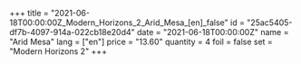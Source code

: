 +++
title = "2021-06-18T00:00:00Z_Modern_Horizons_2_Arid_Mesa_[en]_false"
id = "25ac5405-df7b-4097-914a-022cb18e20d4"
date = "2021-06-18T00:00:00Z"
name = "Arid Mesa"
lang = ["en"]
price = "13.60"
quantity = 4
foil = false
set = "Modern Horizons 2"
+++
